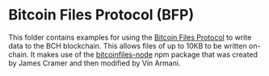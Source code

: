 # Bitcoin Files Protocol (BFP)
This folder contains examples for using the [Bitcoin Files Protocol](https://github.com/simpleledger/slp-specifications/blob/master/bitcoinfiles.md) to write data to the BCH blockchain. This allows files of up to 10KB to be written on-chain. It makes use of the [bitcoinfiles-node](https://www.npmjs.com/package/bitcoinfiles-node) npm package that was created by James Cramer and then modified by Vin Armani.
